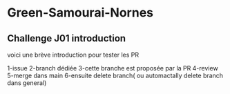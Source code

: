 # Green-Samourai-Nornes

## Challenge J01 introduction

voici une brève introduction pour tester les PR

1-issue
2-branch dédiée
3-cette branche est proposée par la PR
4-review
5-merge dans main
6-ensuite delete branch( ou automactally delete branch dans general)